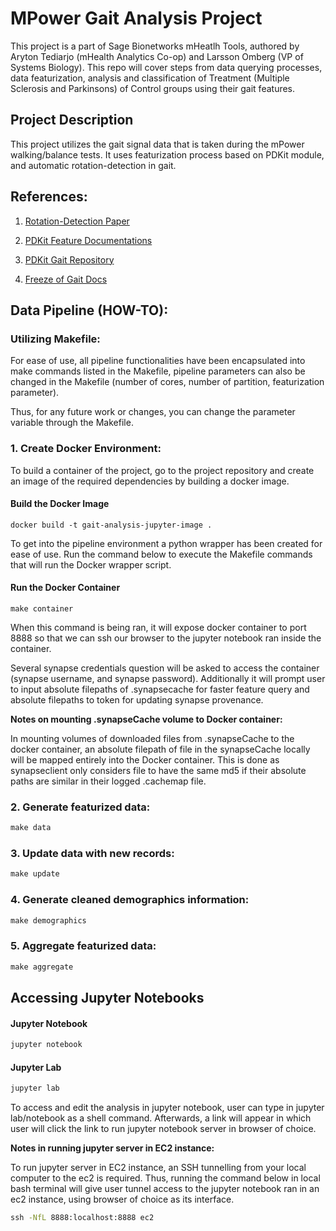 # MPower Gait Analysis Project

This project is a part of Sage Bionetworks mHeatlh Tools, authored by Aryton Tediarjo (mHealth Analytics Co-op) and Larsson Omberg (VP of Systems Biology). This repo will cover steps from data querying processes, data featurization, analysis and classification of Treatment (Multiple Sclerosis and Parkinsons) of Control groups using their gait features. 


## Project Description

This project utilizes the gait signal data that is taken during the mPower walking/balance tests. It uses featurization process based on PDKit module, and automatic rotation-detection in gait. 


## References:
1. [Rotation-Detection Paper](https://www.ncbi.nlm.nih.gov/pmc/articles/PMC5811655/)

2. [PDKit Feature Documentations](https://pdkit.readthedocs.io/_/downloads/en/latest/pdf/)

3. [PDKit Gait Repository](https://github.com/pdkit/pdkit/blob/79d6127454f22f7ea352a2540c5b8364b21356e9/pdkit/gait_processor.py)

4. [Freeze of Gait Docs](https://ieeexplore.ieee.org/document/5325884)


## Data Pipeline (HOW-TO):


### Utilizing Makefile:

For ease of use, all pipeline functionalities have been encapsulated into make commands listed in the Makefile, pipeline parameters can also be changed in the Makefile (number of cores, number of partition, featurization parameter). 

Thus, for any future work or changes, you can change the parameter variable through the Makefile.


### 1. Create Docker Environment:

To build a container of the project, go to the project repository and create an image of the required dependencies by building a docker image. 

#### Build the Docker Image
``` 
docker build -t gait-analysis-jupyter-image .
```

To get into the pipeline environment a python wrapper has been created for ease of use. Run the command below to execute the Makefile commands that will run the Docker wrapper script.

#### Run the Docker Container
```
make container 
```

When this command is being ran, it will expose docker container to port 8888 so that we can ssh our browser to the jupyter notebook ran inside the container. 

Several synapse credentials question will be asked to access the container (synapse username, and synapse password). Additionally it will prompt user to input absolute filepaths of .synapsecache for faster feature query and absolute filepaths to token for updating synapse provenance. 


**Notes on mounting .synapseCache volume to Docker container:**

In mounting volumes of downloaded files from .synapseCache to the docker container, an absolute filepath of file in the synapseCache locally will be mapped entirely into the Docker container. This is done as synapseclient only considers file to have the same md5 if their absolute paths are similar in their logged .cachemap file.



### 2. Generate featurized data:
```bat
make data
```


### 3. Update data with new records:
```bat
make update
```


### 4. Generate cleaned demographics information:
```bat
make demographics
```

### 5. Aggregate featurized data:

```bat
make aggregate
```


## Accessing Jupyter Notebooks
 
#### Jupyter Notebook
```bat
jupyter notebook
```

#### Jupyter Lab
```bat
jupyter lab
```

To access and edit the analysis in jupyter notebook, user can type in jupyter lab/notebook as a shell command. Afterwards, a link will appear in which user will click the link to run jupyter notebook server in browser of choice.


**Notes in running jupyter server in EC2 instance:**

To run jupyter server in EC2 instance, an SSH tunnelling from your local computer to the ec2 is required. Thus, running the command below in local bash terminal will give user tunnel access to the jupyter notebook ran in an ec2 instance, using browser of choice as its interface. 

```bat
ssh -NfL 8888:localhost:8888 ec2
```
